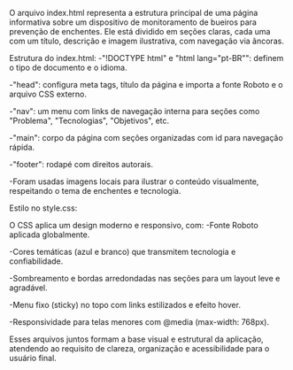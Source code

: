 O arquivo index.html representa a estrutura principal de uma página informativa sobre um dispositivo de monitoramento de bueiros para prevenção de enchentes. Ele está dividido em seções claras, cada uma com um título, descrição e imagem ilustrativa, com navegação via âncoras.

Estrutura do index.html:
-"!DOCTYPE html" e "html lang="pt-BR"": definem o tipo de documento e o idioma.

-"head": configura meta tags, título da página e importa a fonte Roboto e o arquivo CSS externo.

-"nav": um menu com links de navegação interna para seções como "Problema", "Tecnologias", "Objetivos", etc.

-"main": corpo da página com seções organizadas com id para navegação rápida.

-"footer": rodapé com direitos autorais.

-Foram usadas imagens locais para ilustrar o conteúdo visualmente, respeitando o tema de enchentes e tecnologia.

Estilo no style.css:

O CSS aplica um design moderno e responsivo, com:
-Fonte Roboto aplicada globalmente.

-Cores temáticas (azul e branco) que transmitem tecnologia e confiabilidade.

-Sombreamento e bordas arredondadas nas seções para um layout leve e agradável.

-Menu fixo (sticky) no topo com links estilizados e efeito hover.

-Responsividade para telas menores com @media (max-width: 768px).

Esses arquivos juntos formam a base visual e estrutural da aplicação, atendendo ao requisito de clareza, organização e acessibilidade para o usuário final.

